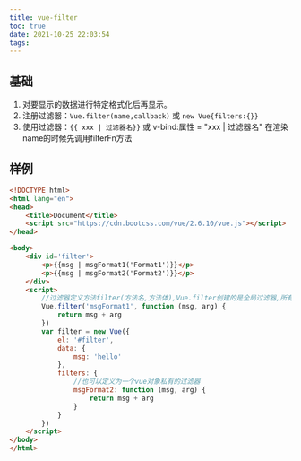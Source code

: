 ```yaml
---
title: vue-filter
toc: true
date: 2021-10-25 22:03:54
tags:
---
```


## 基础
1. 对要显示的数据进行特定格式化后再显示。
2. 注册过滤器：`Vue.filter(name,callback)` 或 `new Vue{filters:{}}`
3. 使用过滤器：`{{ xxx | 过滤器名}}`  或  v-bind:属性 = "xxx | 过滤器名"
在渲染name的时候先调用filterFn方法

## 样例
```html
<!DOCTYPE html>
<html lang="en">
<head>
    <title>Document</title>
    <script src="https://cdn.bootcss.com/vue/2.6.10/vue.js"></script>
</head>

<body>
    <div id='filter'>
        <p>{{msg | msgFormat1('Format1')}}</p>
        <p>{{msg | msgFormat2('Format2')}}</p>
    </div>
    <script>
        //过滤器定义方法filter(方法名,方法体),Vue.filter创建的是全局过滤器,所有的vue对象共享
        Vue.filter('msgFormat1', function (msg, arg) {
            return msg + arg
        })
        var filter = new Vue({
            el: '#filter',
            data: {
                msg: 'hello'
            },
            filters: {
                //也可以定义为一个vue对象私有的过滤器
                msgFormat2: function (msg, arg) {
                    return msg + arg
                }
            }
        })
    </script>
</body>
</html>
```
